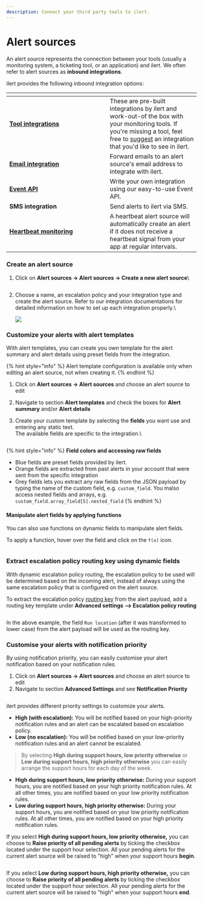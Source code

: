 ```yaml
---
description: Connect your third party tools to ilert.
---
```


# Alert sources

An alert source represents the connection between your tools (usually a monitoring system, a ticketing tool, or an application) and ilert. We often refer to alert sources as **inbound integrations**.

ilert provides the following inbound integration options:

<table data-header-hidden><thead><tr><th width="250"></th><th></th></tr></thead><tbody><tr><td><a href="broken-reference"><strong>Tool integrations</strong></a></td><td>These are pre-built integrations by ilert and work-out-of the box with your monitoring tools. If you're missing a tool, feel free to <a href="../contact.md">suggest</a> an integration that you'd like to see in ilert.</td></tr><tr><td><a href="../integrations/email/"><strong>Email integration</strong></a></td><td>Forward emails to an alert source's email address to integrate with ilert.</td></tr><tr><td><a href="https://api.ilert.com/api-docs/#tag/Events"><strong>Event API</strong></a></td><td>Write your own integration using our easy-to-use Event API.</td></tr><tr><td><strong>SMS integration</strong></td><td>Send alerts to ilert via SMS.</td></tr><tr><td><a href="heartbeat-monitoring/"><strong>Heartbeat monitoring</strong></a></td><td>A heartbeat alert source will automatically create an alert if it does not receive a heartbeat signal from your app at regular intervals.</td></tr></tbody></table>

### Create an alert source

1.  Click on **Alert sources -> Alert sources -> Create a new alert source**\


    <figure><img src="../.gitbook/assets/image (50).png" alt=""><figcaption></figcaption></figure>
2.  Choose a name, an escalation policy and your integration type and create the alert source. Refer to our integration documentations for detailed information on how to set up each integration properly.\


    ![](<../.gitbook/assets/image (1) (1) (1) (1).png>)

### Customize your alerts with alert templates

With alert templates, you can create you own template for the alert summary and alert details using preset fields from the integration.

{% hint style="info" %}
Alert template configuration is available only when editing an alert source, not when creating it.
{% endhint %}

1. Click on **Alert sources -> Alert sources** and choose an alert source to edit
2. Navigate to section **Alert templates** and check the boxes for **Alert summary** and/or **Alert details**
3.  Create your custom template by selecting the **fields** you want use and entering any static text. \
    The available fields are specific to the integration.\


    <figure><img src="../.gitbook/assets/image (42).png" alt=""><figcaption></figcaption></figure>

{% hint style="info" %}
**Field colors and accessing raw fields**

* Blue fields are preset fields provided by ilert.
* Orange fields are extracted from past alerts in your account that were sent from the specific integration
* Grey fields lets you extract any raw fields from the JSON payload by typing the name of the custom field, e.g. `custom_field`. You malso access nested fields and arrays, e.g. `custom_field.array_field[5].nested_field`
{% endhint %}

#### Manipulate alert fields by applying functions

You can also use functions on dynamic fields to manipulate alert fields.

To apply a function, hover over the field and click on the `f(x)` icon.

<figure><img src="../.gitbook/assets/Screenshot 2023-04-25 at 12.55.43.png" alt=""><figcaption></figcaption></figure>

### Extract escalation policy routing key using dynamic fields

With dynamic escalation policy routing, the escalation policy to be used will be determined based on the incoming alert, instead of always using the same escalation policy that is configured on the alert source.

To extract the escalation policy [routing key](../on-call-management-and-escalations/escalation-policies.md#routing-key-optional) from the alert payload, add a routing key template  under **Advanced settings --> Escalation policy routing**

<figure><img src="../.gitbook/assets/image (56).png" alt=""><figcaption></figcaption></figure>

In the above example, the field `Run location` (after it was transformed to lower case) from the alert payload will be used as the routing key.

### Customise your alerts with notification priority

By using notification priority, you can easily customise your alert notification based on your notification rules.

1. Click on **Alert sources -> Alert sources** and choose an alert source to edit
2. Navigate to section **Advanced Settings** and see **Notification Priority**

<figure><img src="../.gitbook/assets/Screenshot 2023-04-18 at 13.26.24.png" alt=""><figcaption></figcaption></figure>

&#x20;ilert provides different priority settings to customize your alerts.

* **High (with escalation):** You will be notified based on your high-priority notification rules and an alert can be escalated based on escalation policy.
* **Low (no escalation):** You will be notified based on your low-priority notification rules and an alert cannot be escalated.

> By selecting **High during support hours, low priority** **otherwise** or **Low during support hours, high priority otherwise** you can easily arrange the support hours for each day of the week.

* **High during support hours, low priority otherwise:** During your support hours, you are notified based on your high priority notification rules. At all other times, you are notified based on your low priority notification rules.
* **Low during support hours, high priority otherwise:** During your support hours, you are notified based on your low priority notification rules. At all other times, you are notified based on your high priority notification rules.

If you select **High during support hours, low priority otherwise,** you can choose to **Raise priority of all pending alerts** by ticking the checkbox located under the support hour selection. All your pending alerts for the current alert source will be raised to "high" when your support hours **begin**.

<figure><img src="../.gitbook/assets/image (3).png" alt=""><figcaption></figcaption></figure>

If you select **Low during support hours, high priority otherwise,** you can choose to **Raise priority of all pending alerts** by ticking the checkbox located under the support hour selection. All your pending alerts for the current alert source will be raised to "high" when your support hours **end**.

<figure><img src="../.gitbook/assets/image (2) (4).png" alt=""><figcaption></figcaption></figure>
